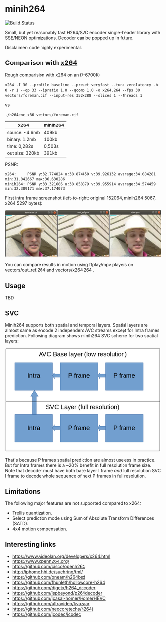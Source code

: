 minih264
==========

[![Build Status](https://travis-ci.org/lieff/minih264.svg)](https://travis-ci.org/lieff/minih264)

Small, but yet reasonably fast H264/SVC encoder single-header library with SSE/NEON optimizations.
Decoder can be popped up in future.

Disclaimer: code highly experimental.

## Comparison with [x264](https://www.videolan.org/developers/x264.html)

Rough comparision with x264 on an i7-6700K:

`x264 -I 30 --profile baseline --preset veryfast --tune zerolatency -b 0 -r 1 --qp 33 --ipratio 1.0 --qcomp 1.0 -o x264.264 --fps 30 vectors/foreman.cif --input-res 352x288 --slices 1 --threads 1`

vs

`./h264enc_x86 vectors/foreman.cif`

| x264         | minih264 |
| ------------ | -------- |
| source: ~4.6mb | 409kb |
| binary: 1.2mb | 100kb |
| time: 0,282s | 0,503s |
| out size: 320kb | 391kb  |

PSNR:
```
x264:     PSNR y:32.774824 u:38.874450 v:39.926132 average:34.084281 min:31.842667 max:36.630286
minih264: PSNR y:33.321686 u:38.858879 v:39.955914 average:34.574459 min:32.389171 max:37.174073
```

First intra frame screenshot (left-to-right: original 152064, minih264 5067, x264 5297 bytes):

![Intra screenshot](images/intra.png?raw=true)

You can compare results in motion using ffplay/mpv players on vectors/out_ref.264 and vectors/x264.264 .

## Usage

TBD

## SVC

Minih264 supports both spatial and temporal layers. Spatial layers are almost same as encode 2 independent AVC streams except for Intra frames prediction.
Following diagram shows minih264 SVC scheme for two spatial layers:

![SVC diargam](images/svc.png?raw=true)

That's because P frames spatial prediction are almost useless in practice. But for Intra frames there is a ~20% benefit in full resolution frame size.
Note that decoder must have both base layer I frame _and_ full resolution SVC I frame to decode whole sequence of next P frames in full resolution.

## Limitations

The following major features are not supported compared to x264:

 * Trellis quantization.
 * Select prediction mode using Sum of Absolute Transform Differences (SATD).
 * 4x4 motion compensation.

## Interesting links

 * https://www.videolan.org/developers/x264.html
 * https://www.openh264.org/
 * https://github.com/cisco/openh264
 * http://iphome.hhi.de/suehring/tml/
 * https://github.com/oneam/h264bsd
 * https://github.com/fhunleth/hollowcore-h264
 * https://github.com/digetx/h264_decoder
 * https://github.com/lspbeyond/p264decoder
 * https://github.com/jcasal-homer/HomerHEVC
 * https://github.com/ultravideo/kvazaar
 * https://github.com/neocoretechs/h264j
 * https://github.com/jcodec/jcodec
